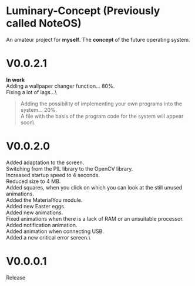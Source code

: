 # Luminary-Concept (Previously called NoteOS)
An amateur project for **myself**. The **concept** of the future operating system.

# V0.0.2.1
**In work**\
Adding a wallpaper changer function... 80%.\
Fixing a lot of lags...\
>Adding the possibility of implementing your own programs into the system... 20%.\
A file with the basis of the program code for the system will appear soon\



# V0.0.2.0
Added adaptation to the screen.\
Switching from the PIL library to the OpenCV library.\
Increased startup speed to 4 seconds.\
Reduced size to 4 MB.\
Added squares, when you click on which you can look at the still unused animations.\
Added the MaterialYou module.\
Added new Easter eggs.\
Added new animations.\
Fixed animations when there is a lack of RAM or an unsuitable processor.\
Added notification animation.\
Added animation when connecting USB.\
Added a new critical error screen.\


# V0.0.0.1
Release
